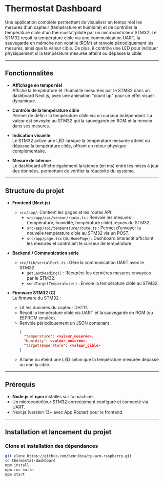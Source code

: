 # Thermostat Dashboard

Une application complète permettant de visualiser en temps réel les mesures d'un capteur (température et humidité) et de contrôler la température cible d'un thermostat piloté par un microcontrôleur STM32. Le STM32 reçoit la température cible via une communication UART, la sauvegarde en mémoire non volatile (ROM) et renvoie périodiquement les mesures, ainsi que la valeur cible. De plus, il contrôle une LED pour indiquer physiquement si la température mesurée atteint ou dépasse la cible.

---

## Fonctionnalités

- **Affichage en temps réel**  
  Affiche la température et l'humidité mesurées par le STM32 dans un dashboard Next.js, avec une animation "count up" pour un effet visuel dynamique.

- **Contrôle de la température cible**  
  Permet de définir la température cible via un curseur indépendant. La valeur est envoyée au STM32 qui la sauvegarde en ROM et la renvoie dans ses mesures.

- **Indication visuelle**  
  Le STM32 active une LED lorsque la température mesurée atteint ou dépasse la température cible, offrant un retour physique complémentaire.

- **Mesure de latence**  
  Le dashboard affiche également la latence (en ms) entre les mises à jour des données, permettant de vérifier la réactivité du système.

---

## Structure du projet

- **Frontend (Next.js)**  
  - `src/app/`: Contient les pages et les routes API.
    - `src/app/api/sensor/route.ts` : Renvoie les mesures (température, humidité, température cible) reçues du STM32.
    - `src/app/api/temperature/route.ts` : Permet d'envoyer la nouvelle température cible au STM32 via un POST.
    - `src/app/page.tsx` (ou `HomePage`) : Dashboard interactif affichant les mesures et contrôlant le curseur de température.

- **Backend / Communication série**  
  - `src/lib/serialPort.ts` : Gère la communication UART avec le STM32.
    - `getLastReading()` : Récupère les dernières mesures envoyées par le STM32.
    - `sendTargetTemperature()` : Envoie la température cible au STM32.

- **Firmware STM32 (C)**  
  Le firmware du STM32 :
  - Lit les données du capteur DHT11.
  - Reçoit la température cible via UART et la sauvegarde en ROM (ou EEPROM emulée).
  - Renvoie périodiquement un JSON contenant :
    ```json
    {
      "temperature": <valeur_mesurée>,
      "humidity": <valeur_mesurée>,
      "targetTemperature": <valeur_cible>
    }
    ```
  - Allume ou éteint une LED selon que la température mesurée dépasse ou non la cible.

---

## Prérequis

- **Node.js** et **npm** installés sur ta machine.
- Un microcontrôleur STM32 correctement configuré et connecté via UART.
- Next.js (version 13+ avec App Router) pour le frontend.

---

## Installation et lancement du projet

### Clone et installation des dépendances

```bash
git clone https://github.com/benribou/tp-arm-raspberry.git
cd thermostat-dashboard
npm install
npm run build
npm start
